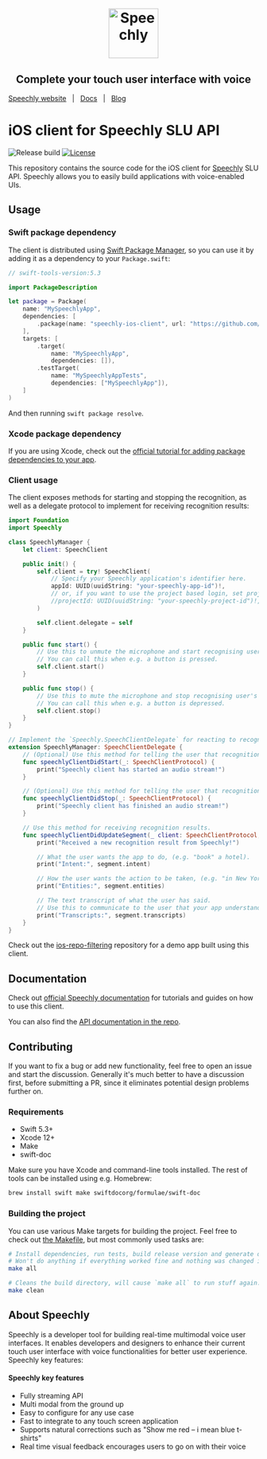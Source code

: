 <h1 align="center">
<a href="https://www.speechly.com/?utm_source=github&utm_medium=ios-client&utm_campaign=header"><img src="https://www.speechly.com/images/logo.png" height="100" alt="Speechly"></a>
</h1>
<h2 align="center">
Complete your touch user interface with voice
</h2>

[Speechly website](https://www.speechly.com/?utm_source=github&utm_medium=ios-client&utm_campaign=header)&nbsp;&nbsp;&nbsp;|&nbsp;&nbsp;&nbsp;[Docs](https://www.speechly.com/docs/?utm_source=github&utm_medium=ios-client&utm_campaign=header)&nbsp;&nbsp;&nbsp;|&nbsp;&nbsp;&nbsp;[Blog](https://www.speechly.com/blog/?utm_source=github&utm_medium=ios-client&utm_campaign=header)

# iOS client for Speechly SLU API

![Release build](https://github.com/speechly/ios-client/workflows/Release%20build/badge.svg)
[![License](http://img.shields.io/:license-mit-blue.svg)](LICENSE)

This repository contains the source code for the iOS client for [Speechly](https://www.speechly.com/?utm_source=github&utm_medium=ios-client&utm_campaign=text) SLU API. Speechly allows you to easily build applications with voice-enabled UIs.

## Usage

### Swift package dependency

The client is distributed using [Swift Package Manager](https://swift.org/package-manager/), so you can use it by adding it as a dependency to your `Package.swift`:

```swift
// swift-tools-version:5.3

import PackageDescription

let package = Package(
    name: "MySpeechlyApp",
    dependencies: [
        .package(name: "speechly-ios-client", url: "https://github.com/speechly/ios-client.git", from: "0.3.0"),
    ],
    targets: [
        .target(
            name: "MySpeechlyApp",
            dependencies: []),
        .testTarget(
            name: "MySpeechlyAppTests",
            dependencies: ["MySpeechlyApp"]),
    ]
)
```

And then running `swift package resolve`.

### Xcode package dependency

If you are using Xcode, check out the [official tutorial for adding package dependencies to your app](https://developer.apple.com/documentation/xcode/adding_package_dependencies_to_your_app).

### Client usage

The client exposes methods for starting and stopping the recognition, as well as a delegate protocol to implement for receiving recognition results:

```swift
import Foundation
import Speechly

class SpeechlyManager {
    let client: SpeechClient

    public init() {
        self.client = try! SpeechClient(
            // Specify your Speechly application's identifier here.
            appId: UUID(uuidString: "your-speechly-app-id")!,
            // or, if you want to use the project based login, set projectId.
            //projectId: UUID(uuidString: "your-speechly-project-id")!,
        )

        self.client.delegate = self
    }

    public func start() {
        // Use this to unmute the microphone and start recognising user's voice input.
        // You can call this when e.g. a button is pressed.
        self.client.start()
    }

    public func stop() {
        // Use this to mute the microphone and stop recognising user's voice input.
        // You can call this when e.g. a button is depressed.
        self.client.stop()
    }
}

// Implement the `Speechly.SpeechClientDelegate` for reacting to recognition results.
extension SpeechlyManager: SpeechClientDelegate {
    // (Optional) Use this method for telling the user that recognition has started.
    func speechlyClientDidStart(_: SpeechClientProtocol) {
        print("Speechly client has started an audio stream!")
    }

    // (Optional) Use this method for telling the user that recognition has finished.
    func speechlyClientDidStop(_: SpeechClientProtocol) {
        print("Speechly client has finished an audio stream!")
    }

    // Use this method for receiving recognition results.
    func speechlyClientDidUpdateSegment(_ client: SpeechClientProtocol, segment: SpeechSegment) {
        print("Received a new recognition result from Speechly!")

        // What the user wants the app to do, (e.g. "book" a hotel).
        print("Intent:", segment.intent)

        // How the user wants the action to be taken, (e.g. "in New York", "for tomorrow").
        print("Entities:", segment.entities)

        // The text transcript of what the user has said.
        // Use this to communicate to the user that your app understands them.
        print("Transcripts:", segment.transcripts)
    }
}
```

Check out the [ios-repo-filtering](https://github.com/speechly/ios-repo-filtering) repository for a demo app built using this client.

## Documentation

Check out [official Speechly documentation](https://docs.speechly.com/client-libraries/ios/) for tutorials and guides on how to use this client.

You can also find the [API documentation in the repo](docs/Home.md).

## Contributing

If you want to fix a bug or add new functionality, feel free to open an issue and start the discussion. Generally it's much better to have a discussion first, before submitting a PR, since it eliminates potential design problems further on.

### Requirements

- Swift 5.3+
- Xcode 12+
- Make
- swift-doc

Make sure you have Xcode and command-line tools installed. The rest of tools can be installed using e.g. Homebrew:

```sh
brew install swift make swiftdocorg/formulae/swift-doc
```

### Building the project

You can use various Make targets for building the project. Feel free to check out [the Makefile](./Makefile), but most commonly used tasks are:

```sh
# Install dependencies, run tests, build release version and generate docs.
# Won't do anything if everything worked fine and nothing was changed in source code / package manifest.
make all

# Cleans the build directory, will cause `make all` to run stuff again.
make clean
```

## About Speechly

Speechly is a developer tool for building real-time multimodal voice user interfaces. It enables developers and designers to enhance their current touch user interface with voice functionalities for better user experience. Speechly key features:

#### Speechly key features

- Fully streaming API
- Multi modal from the ground up
- Easy to configure for any use case
- Fast to integrate to any touch screen application
- Supports natural corrections such as "Show me red – i mean blue t-shirts"
- Real time visual feedback encourages users to go on with their voice
